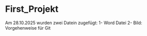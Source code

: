 # First_Projekt
Am 28.10.2025 wurden zwei Datein zugefügt:
1- Word Datei 
2- Bild: Vorgehenweise für Git 
